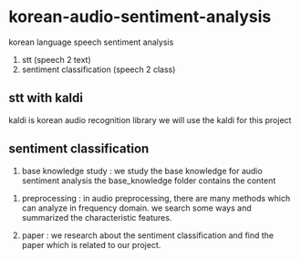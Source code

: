 # korean-audio-sentiment-analysis
korean language speech sentiment analysis

1) stt (speech 2 text)
2) sentiment classification (speech 2 class)

## stt with kaldi   
kaldi is korean audio recognition library 
we will use the kaldi for this project 


## sentiment classification

1. base knowledge study 
 : we study the base knowledge for audio sentiment analysis
 the base_knowledge folder contains the content
  1) preprocessing : in audio preprocessing, there are many methods
  which can analyze in frequency domain. we search some ways and summarized the
  characteristic features.
  
  2) paper : we research about the sentiment classification and find the paper which is 
  related to our project. 
